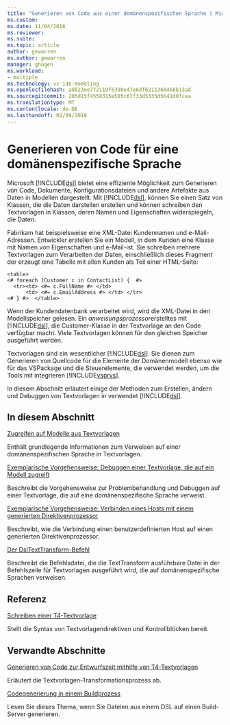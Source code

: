 ```yaml
---
title: "Generieren von Code aus einer domänenspezifischen Sprache | Microsoft Docs"
ms.custom: 
ms.date: 11/04/2016
ms.reviewer: 
ms.suite: 
ms.topic: article
author: gewarren
ms.author: gewarren
manager: ghogen
ms.workload:
- multiple
ms.technology: vs-ide-modeling
ms.openlocfilehash: ad823ee772119f6398e47e6df6211360468b13ad
ms.sourcegitcommit: 205d15f4558315e585c67f33d5335d5b41d0fcea
ms.translationtype: MT
ms.contentlocale: de-DE
ms.lasthandoff: 02/09/2018
---
```

# <a name="generating-code-from-a-domain-specific-language"></a>Generieren von Code für eine domänenspezifische Sprache
Microsoft [!INCLUDE[dsl](../modeling/includes/dsl_md.md)] bietet eine effiziente Möglichkeit zum Generieren von Code, Dokumente, Konfigurationsdateien und andere Artefakte aus Daten in Modellen dargestellt. Mit [!INCLUDE[dsl](../modeling/includes/dsl_md.md)], können Sie einen Satz von Klassen, die die Daten darstellen erstellen und können schreiben den Textvorlagen in Klassen, deren Namen und Eigenschaften widerspiegeln, die Daten.  
  
 Fabrikam hat beispielsweise eine XML-Datei Kundennamen und e-Mail-Adressen. Entwickler erstellen Sie ein Modell, in dem Kunden eine Klasse mit Namen von Eigenschaften und e-Mail-ist. Sie schreiben mehrere Textvorlagen zum Verarbeiten der Daten, einschließlich dieses Fragment der erzeugt eine Tabelle mit allen Kunden als Teil einer HTML-Seite:  
  
```  
<table>  
<# foreach (Customer c in ContactList) {  #>  
  <tr><td> <#= c.FullName #> </td>   
      <td> <#= c.EmailAddress #> </td> </tr>  
<# } #>  </table>  
```  
  
 Wenn der Kundendatenbank verarbeitet wird, wird die XML-Datei in den Modellspeicher gelesen. Ein *anweisungsprozessor*erstelltes mit [!INCLUDE[dsl](../modeling/includes/dsl_md.md)], die Customer-Klasse in der Textvorlage an den Code verfügbar macht. Viele Textvorlagen können für den gleichen Speicher ausgeführt werden.  
  
 Textvorlagen sind ein wesentlicher [!INCLUDE[dsl](../modeling/includes/dsl_md.md)]. Sie dienen zum Generieren von Quellcode für die Elemente der Domänenmodell ebenso wie für das VSPackage und die Steuerelemente, die verwendet werden, um die Tools mit integrieren [!INCLUDE[vsprvs](../code-quality/includes/vsprvs_md.md)].  
  
 In diesem Abschnitt erläutert einige der Methoden zum Erstellen, ändern und Debuggen von Textvorlagen in verwendet [!INCLUDE[dsl](../modeling/includes/dsl_md.md)].  
  
## <a name="in-this-section"></a>In diesem Abschnitt  
 [Zugreifen auf Modelle aus Textvorlagen](../modeling/accessing-models-from-text-templates.md)  
  
 Enthält grundlegende Informationen zum Verweisen auf einer domänenspezifischen Sprache in Textvorlagen.  
  
 [Exemplarische Vorgehensweise: Debuggen einer Textvorlage, die auf ein Modell zugreift](../modeling/walkthrough-debugging-a-text-template-that-accesses-a-model.md)  
  
 Beschreibt die Vorgehensweise zur Problembehandlung und Debuggen auf einer Textvorlage, die auf eine domänenspezifische Sprache verweist.  
  
 [Exemplarische Vorgehensweise: Verbinden eines Hosts mit einem generierten Direktivenprozessor](../modeling/walkthrough-connecting-a-host-to-a-generated-directive-processor.md)  
  
 Beschreibt, wie die Verbindung einen benutzerdefinierten Host auf einen generierten Direktivenprozessor.  
  
 [Der DslTextTransform-Befehl](../modeling/the-dsltexttransform-command.md)  
  
 Beschreibt die Befehlsdatei, die die TextTransform ausführbare Datei in der Befehlszeile für Textvorlagen ausgeführt wird, die auf domänenspezifische Sprachen verweisen.  
  
## <a name="reference"></a>Referenz  
 [Schreiben einer T4-Textvorlage](../modeling/writing-a-t4-text-template.md)  
  
 Stellt die Syntax von Textvorlagendirektiven und Kontrollblöcken bereit.  
  
## <a name="related-sections"></a>Verwandte Abschnitte  
 [Generieren von Code zur Entwurfszeit mithilfe von T4-Textvorlagen](../modeling/design-time-code-generation-by-using-t4-text-templates.md)  
  
 Erläutert die Textvorlagen-Transformationsprozess ab.  
  
 [Codegenerierung in einem Buildprozess](../modeling/code-generation-in-a-build-process.md)  
  
 Lesen Sie dieses Thema, wenn Sie Dateien aus einem DSL auf einen Build-Server generieren.